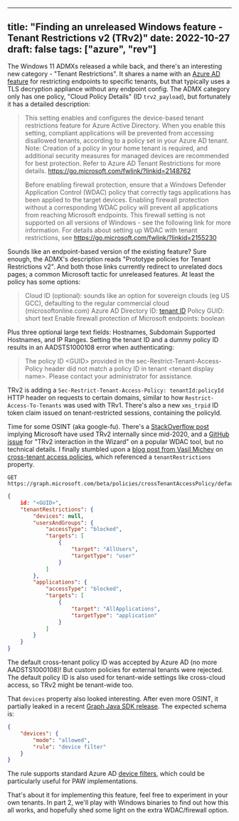 # 
---
title: "Finding an unreleased Windows feature - Tenant Restrictions v2 (TRv2)"
date: 2022-10-27
draft: false
tags: ["azure", "rev"]
---
The Windows 11 ADMXs released a while back, and there's an interesting new category - "Tenant Restrictions". It shares a name with an [Azure AD feature](https://learn.microsoft.com/en-us/azure/active-directory/manage-apps/tenant-restrictions) for restricting endpoints to specific tenants, but that typically uses a TLS decryption appliance without any endpoint config. The ADMX category only has one policy, "Cloud Policy Details" (ID `trv2_payload`), but fortunately it has a detailed description:

>This setting enables and configures the device-based tenant restrictions feature for Azure Active Directory.
>When you enable this setting, compliant applications will be prevented from accessing disallowed tenants, according to a policy set in your Azure AD tenant.
>Note: Creation of a policy in your home tenant is required, and additional security measures for managed devices are recommended for best protection. Refer to Azure AD Tenant Restrictions for more details. https://go.microsoft.com/fwlink/?linkid=2148762
>
>Before enabling firewall protection, ensure that a Windows Defender Application Control (WDAC) policy that correctly tags applications has been applied to the target devices. Enabling firewall protection without a corresponding WDAC policy will prevent all applications from reaching Microsoft endpoints. This firewall setting is not supported on all versions of Windows - see the following link for more information. For details about setting up WDAC with tenant restrictions, see https://go.microsoft.com/fwlink/?linkid=2155230

Sounds like an endpoint-based version of the existing feature? Sure enough, the ADMX's description reads "Prototype policies for Tenant Restrictions v2". And both those links currently redirect to unrelated docs pages; a common Microsoft tactic for unreleased features. At least the policy has some options:

>Cloud ID (optional): sounds like an option for sovereign clouds (eg US GCC), defaulting to the regular commercial cloud (microsoftonline.com)
>Azure AD Directory ID: [tenant ID](https://www.whatismytenantid.com/)
>Policy GUID: short text
>Enable firewall protection of Microsoft endpoints: boolean

Plus three optional large text fields: Hostnames, Subdomain Supported Hostnames, and IP Ranges. Setting the tenant ID and a dummy policy ID results in an AADSTS1000108 error when authenticating:

> The policy ID \<GUID> provided in the sec-Restrict-Tenant-Access-Policy header did not match a policy ID in tenant \<tenant display name>. Please contact your administrator for assistance.

TRv2 is adding a `Sec-Restrict-Tenant-Access-Policy: tenantId:policyId` HTTP header on requests to certain domains, similar to how `Restrict-Access-To-Tenants` was used with TRv1. There's also a new `xms_trpid` ID token claim issued on tenant-restricted sessions, containing the policyId.

Time for some OSINT (aka google-fu). There's a [StackOverflow post](https://stackoverflow.com/a/62704562) implying Microsoft have used TRv2 internally since mid-2020, and a [GitHub issue](https://github.com/MicrosoftDocs/WDAC-Toolkit/issues/71) for "TRv2 interaction in the Wizard" on a popular WDAC tool, but no technical details. I finally stumbled upon a [blog post from Vasil Michev](https://www.michev.info/Blog/Post/3681/cross-tenant-access-policy-xtap-and-the-graph-api) on [cross-tenant access policies](https://learn.microsoft.com/en-us/graph/api/crosstenantaccesspolicyconfigurationdefault-get?view=graph-rest-beta&tabs=http), which referenced a `tenantRestrictions` property.

```http
GET https://graph.microsoft.com/beta/policies/crossTenantAccessPolicy/default
```
```json
{
	id: "<GUID>",
    "tenantRestrictions": {
        "devices": null,
        "usersAndGroups": {
            "accessType": "blocked",
            "targets": [
                {
                    "target": "AllUsers",
                    "targetType": "user"
                }
            ]
        },
        "applications": {
            "accessType": "blocked",
            "targets": [
                {
                    "target": "AllApplications",
                    "targetType": "application"
                }
            ]
        }
    }
}
```

The default cross-tenant policy ID was accepted by Azure AD (no more AADSTS1000108)! But custom policies for external tenants were rejected. The default policy ID is also used for tenant-wide settings like cross-cloud access, so TRv2 might be tenant-wide too.

That `devices` property also looked interesting. After even more OSINT, it partially leaked in a recent [Graph Java SDK release](https://github.com/microsoftgraph/msgraph-beta-sdk-java/blob/1e544292ef39faa059dbecca60dea7003722cda7/src/main/java/com/microsoft/graph/models/DevicesFilter.java). The expected schema is:

```json
{
	"devices": {
		"mode": "allowed",
		"rule": "device filter"
	}
}
```

The rule supports standard Azure AD [device filters](https://learn.microsoft.com/en-us/azure/active-directory/conditional-access/concept-condition-filters-for-devices#filter-for-devices-graph-api), which could be particularly useful for PAW implementations.

That's about it for implementing this feature, feel free to experiment in your own tenants. In part 2, we'll play with Windows binaries to find out how this all works, and hopefully shed some light on the extra WDAC/firewall option.